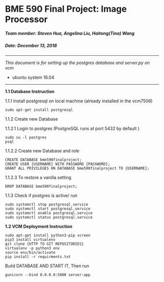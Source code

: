 # BME 590 Final Project: Image Processor 

##### Team member: Steven Hua, Angelina Liu, Haitong(Tina) Wang 
##### Date: December 13, 2018 

----
_This document is for setting up the postgres database and server.py on vcm_
* ubuntu system 16.04  
----

**1.1 Database Instruction**

  1.1.1 Install postgresql on local machine (already installed in the vcm7506)
    
    sudo apt-get install postgresql 
  
  1.1.2 Create new Database
    
  1.1.2.1 Login to postgres (PostgreSQL runs at port 5432 by default )
    
    sudo su -l postgres
    psql 
    
  1.1.2.2 Create new Database and role 
  
    CREATE DATABASE bme590finalproject;
    CREATE USER {USERNAME} WITH PASSWORD {PASSWORD};
    GRANT ALL PRIVILEGES ON DATABASE bme590finalproject TO {USERNAME};
  
  1.1.2.3 To restore a vanilla setting 
    
    DROP DATABASE bme590finalproject;
  
  1.1.3 Check if postgres is active/ run  
  
    sudo systemctl stop postgresql.service
    sudo systemctl start postgresql.service
    sudo systemctl enable postgresql.service
    sudo systemctl status postgresql.service

**1.2 VCM Deployment Instruction**  

    sudo apt-get install python3-pip screen
    pip3 install virtualenv
    git clone {HTTP TO GIT REPOSITORIES} 
    virtualenv -p python3 env 
    source env/bin/activate
    pip install -r requirments.txt
  
  Build DATABASE AND START IT, Then run 
  
    gunicorn --bind 0.0.0.0:5000 server:app


